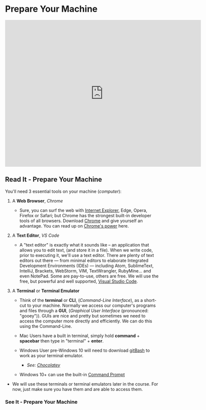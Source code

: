 # Prepare Your Machine

<!-- ! Video Content: Gregg Andrews@ACA - Overview of Preparing Your Machine -->
<iframe src="https://player.vimeo.com/video/376961443" width="640" height="480" frameborder="0" allow="autoplay; fullscreen" allowfullscreen></iframe>

## Read It - Prepare Your Machine
<!-- Give them our writing of the subject then link to a few articles: Medium, Wikipedia, CSS-Tricks, W3S, MozillaDev, etc... that help give more perspective on the subject  -->

You'll need 3 essential tools on your machine (*computer*):

1. A **Web Browser**, *Chrome*

    * Sure, you can surf the web with [Internet Explorer](https://images.app.goo.gl/5wB4XwZjQGgjL3ny9), Edge, Opera, Firefox or Safari; but Chrome has the strongest built-in developer tools of all browsers. Download [Chrome](https://www.google.com/chrome/) and give yourself an advantage. You can read up on [Chrome's power](https://medium.com/frontmen/art-of-debugging-with-chrome-devtools-ab7b5fd8e0b4) here.

1. A **Text Editor**, *VS Code*

    * A "text editor" is exactly what it sounds like – an application that allows you to edit text, (and store it in a file). When we write code, prior to executing it, we'll use a text editor. There are plenty of text editors out there — from minimal editors to elaborate Integrated Development Environments (IDEs) — including Atom, SublimeText, IntelliJ, Brackets, WebStorm, VIM, TextWrangler, RubyMine... and even NotePad. Some are pay-to-use, others are free. We will use the free, but powerful and well supported, [Visual Studio Code](https://code.visualstudio.com/).

1. A **Terminal** or **Terminal Emulator**

    * Think of the **terminal** or **CLI**, (*Command-Line Interface*), as a short-cut to your machine. Normally we access our computer's programs and files through a **GUI**, (*Graphical User Interface* (pronounced: "gooey")). GUIs are nice and pretty but sometimes we need to access the computer more directly and efficiently. We can do this using the Command-Line.

    * Mac Users have a built in terminal, simply hold **command** + **spacebar** then type in "terminal" + **enter**.
    * Windows User pre-Windows 10 will need to download [gitBash](https://gitforwindows.org/) to work as your terminal emulator.
        * *See: [Chocolatey](https://chocolatey.org/)*
    * Windows 10+ can use the built-in [Command Prompt](https://www.lifewire.com/command-prompt-2625840)

* We will use these terminals or terminal emulators later in the course. For now, just make sure you have them and are able to access them.

### See It - Prepare Your Machine
<!-- Can be a video on youTube as long as it doesn't go to another code school. Eventually all video content should come from ACA. -->

<!-- ! Video Content: Vimeo, Clayton@ACA - Prepare Your Machine: Chrome, VS Code, Node -->
<!-- <iframe src="https://player.vimeo.com/video/292803037" width="640" height="360" frameborder="0" webkitallowfullscreen mozallowfullscreen allowfullscreen></iframe> -->


